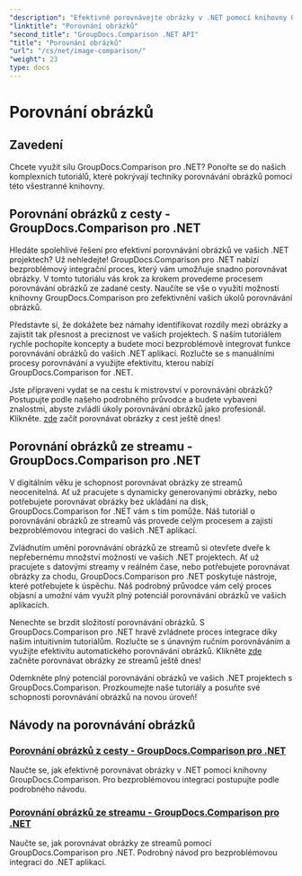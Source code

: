 ```yaml
---
"description": "Efektivně porovnávejte obrázky v .NET pomocí knihovny GroupDocs.Comparison. Podrobné návody pro bezproblémovou integraci z cesty nebo streamu."
"linktitle": "Porovnání obrázků"
"second_title": "GroupDocs.Comparison .NET API"
"title": "Porovnání obrázků"
"url": "/cs/net/image-comparison/"
"weight": 23
type: docs
---
```

# Porovnání obrázků


## Zavedení

Chcete využít sílu GroupDocs.Comparison pro .NET? Ponořte se do našich komplexních tutoriálů, které pokrývají techniky porovnávání obrázků pomocí této všestranné knihovny.

## Porovnání obrázků z cesty - GroupDocs.Comparison pro .NET

Hledáte spolehlivé řešení pro efektivní porovnávání obrázků ve vašich .NET projektech? Už nehledejte! GroupDocs.Comparison pro .NET nabízí bezproblémový integrační proces, který vám umožňuje snadno porovnávat obrázky. V tomto tutoriálu vás krok za krokem provedeme procesem porovnávání obrázků ze zadané cesty. Naučíte se vše o využití možností knihovny GroupDocs.Comparison pro zefektivnění vašich úkolů porovnávání obrázků.

Představte si, že dokážete bez námahy identifikovat rozdíly mezi obrázky a zajistit tak přesnost a preciznost ve vašich projektech. S naším tutoriálem rychle pochopíte koncepty a budete moci bezproblémově integrovat funkce porovnávání obrázků do vašich .NET aplikací. Rozlučte se s manuálními procesy porovnávání a využijte efektivitu, kterou nabízí GroupDocs.Comparison for .NET.

Jste připraveni vydat se na cestu k mistrovství v porovnávání obrázků? Postupujte podle našeho podrobného průvodce a budete vybaveni znalostmi, abyste zvládli úkoly porovnávání obrázků jako profesionál. Klikněte. [zde](./compare-images-from-path/) začít porovnávat obrázky z cest ještě dnes!

## Porovnání obrázků ze streamu - GroupDocs.Comparison pro .NET

V digitálním věku je schopnost porovnávat obrázky ze streamů neocenitelná. Ať už pracujete s dynamicky generovanými obrázky, nebo potřebujete porovnávat obrázky bez ukládání na disk, GroupDocs.Comparison for .NET vám s tím pomůže. Náš tutoriál o porovnávání obrázků ze streamů vás provede celým procesem a zajistí bezproblémovou integraci do vašich .NET aplikací.

Zvládnutím umění porovnávání obrázků ze streamů si otevřete dveře k nepřebernému množství možností ve vašich .NET projektech. Ať už pracujete s datovými streamy v reálném čase, nebo potřebujete porovnávat obrázky za chodu, GroupDocs.Comparison pro .NET poskytuje nástroje, které potřebujete k úspěchu. Náš podrobný průvodce vám celý proces objasní a umožní vám využít plný potenciál porovnávání obrázků ve vašich aplikacích.

Nenechte se brzdit složitostí porovnávání obrázků. S GroupDocs.Comparison pro .NET hravě zvládnete proces integrace díky našim intuitivním tutoriálům. Rozlučte se s únavným ručním porovnáváním a využijte efektivitu automatického porovnávání obrázků. Klikněte [zde](./compare-images-from-stream/) začněte porovnávat obrázky ze streamů ještě dnes!

Odemkněte plný potenciál porovnávání obrázků ve vašich .NET projektech s GroupDocs.Comparison. Prozkoumejte naše tutoriály a posuňte své schopnosti porovnávání obrázků na novou úroveň!
## Návody na porovnávání obrázků
### [Porovnání obrázků z cesty - GroupDocs.Comparison pro .NET](./compare-images-from-path/)
Naučte se, jak efektivně porovnávat obrázky v .NET pomocí knihovny GroupDocs.Comparison. Pro bezproblémovou integraci postupujte podle podrobného návodu.
### [Porovnání obrázků ze streamu - GroupDocs.Comparison pro .NET](./compare-images-from-stream/)
Naučte se, jak porovnávat obrázky ze streamů pomocí GroupDocs.Comparison pro .NET. Podrobný návod pro bezproblémovou integraci do .NET aplikací.